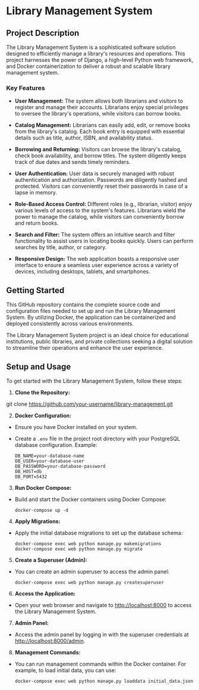 # Library Management System

## Project Description

The Library Management System is a sophisticated software solution designed to efficiently manage a library's resources and operations. This project harnesses the power of Django, a high-level Python web framework, and Docker containerization to deliver a robust and scalable library management system.

### Key Features

- **User Management:** The system allows both librarians and visitors to register and manage their accounts. Librarians enjoy special privileges to oversee the library's operations, while visitors can borrow books.

- **Catalog Management:** Librarians can easily add, edit, or remove books from the library's catalog. Each book entry is equipped with essential details such as title, author, ISBN, and availability status.

- **Borrowing and Returning:** Visitors can browse the library's catalog, check book availability, and borrow titles. The system diligently keeps track of due dates and sends timely reminders.

- **User Authentication:** User data is securely managed with robust authentication and authorization. Passwords are diligently hashed and protected. Visitors can conveniently reset their passwords in case of a lapse in memory.

- **Role-Based Access Control:** Different roles (e.g., librarian, visitor) enjoy various levels of access to the system's features. Librarians wield the power to manage the catalog, while visitors can conveniently borrow and return books.

- **Search and Filter:** The system offers an intuitive search and filter functionality to assist users in locating books quickly. Users can perform searches by title, author, or category.

- **Responsive Design:** The web application boasts a responsive user interface to ensure a seamless user experience across a variety of devices, including desktops, tablets, and smartphones.

## Getting Started

This GitHub repository contains the complete source code and configuration files needed to set up and run the Library Management System. By utilizing Docker, the application can be containerized and deployed consistently across various environments.

The Library Management System project is an ideal choice for educational institutions, public libraries, and private collections seeking a digital solution to streamline their operations and enhance the user experience.

## Setup and Usage

To get started with the Library Management System, follow these steps:

1. **Clone the Repository:**

git clone https://github.com/your-username/library-management.git


2. **Docker Configuration:**
- Ensure you have Docker installed on your system.
- Create a `.env` file in the project root directory with your PostgreSQL database configuration. Example:

  ```
  DB_NAME=your-database-name
  DB_USER=your-database-user
  DB_PASSWORD=your-database-password
  DB_HOST=db
  DB_PORT=5432
  ```

3. **Run Docker Compose:**
- Build and start the Docker containers using Docker Compose:
  ```
  docker-compose up -d
  ```

4. **Apply Migrations:**
- Apply the initial database migrations to set up the database schema:
  ```
  docker-compose exec web python manage.py makemigrations
  docker-compose exec web python manage.py migrate
  ```

5. **Create a Superuser (Admin):**
- You can create an admin superuser to access the admin panel:
  ```
  docker-compose exec web python manage.py createsuperuser
  ```

6. **Access the Application:**
- Open your web browser and navigate to [http://localhost:8000](http://localhost:8000) to access the Library Management System.

7. **Admin Panel:**
- Access the admin panel by logging in with the superuser credentials at [http://localhost:8000/admin](http://localhost:8000/admin).

8. **Management Commands:**
- You can run management commands within the Docker container. For example, to load initial data, you can use:
  ```
  docker-compose exec web python manage.py loaddata initial_data.json
  ```



